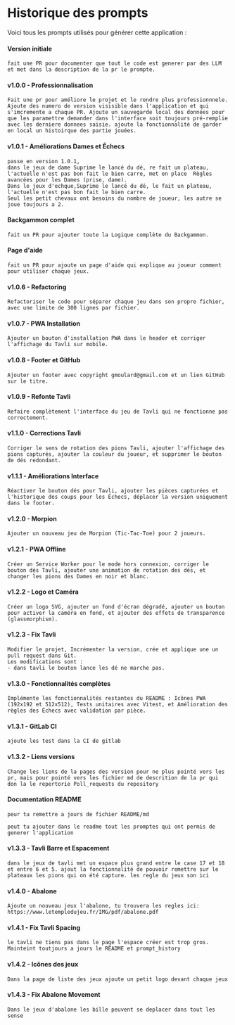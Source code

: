 # Historique des prompts

Voici tous les prompts utilisés pour générer cette application :

#### Version initiale
```
fait une PR pour documenter que tout le code est generer par des LLM et met dans la description de la pr le prompte.
```

#### v1.0.0 - Professionnalisation
```
Fait une pr pour améliore le projet et le rendre plus professionnnele. Ajoute des numero de version visisible dans l'application et qui s'imcremente a chaque PR. Ajoute un sauvegarde local des données pour que les paramettre demander dans l'interface soit toujours pré-remplie avec les derniere donnees saisie. ajoute la fonctionnalité de garder en local un histoirque des partie jouées.
```

#### v1.0.1 - Améliorations Dames et Échecs
```
passe en version 1.0.1, 
dans le jeux de dame Suprime le lancé du dé, re fait un plateau, l'actuelle n'est pas bon fait le bien carre, met en place  Règles avancées pour les Dames (prise, dame).
Dans le jeux d'echque,Suprime le lancé du dé, le fait un plateau, l'actuelle n'est pas bon fait le bien carre.
Seul les petit chevaux ont besoins du nombre de joueur, les autre se joue toujours a 2.
```

#### Backgammon complet
```
fait un PR pour ajouter toute la Logique complète du Backgammon.
```

#### Page d'aide
```
fait un PR pour ajoute un page d'aide qui explique au joueur comment pour utiliser chaque jeux.
```

#### v1.0.6 - Refactoring
```
Refactoriser le code pour séparer chaque jeu dans son propre fichier, avec une limite de 300 lignes par fichier.
```

#### v1.0.7 - PWA Installation
```
Ajouter un bouton d'installation PWA dans le header et corriger l'affichage du Tavli sur mobile.
```

#### v1.0.8 - Footer et GitHub
```
Ajouter un footer avec copyright gmoulard@gmail.com et un lien GitHub sur le titre.
```

#### v1.0.9 - Refonte Tavli
```
Refaire complètement l'interface du jeu de Tavli qui ne fonctionne pas correctement.
```

#### v1.1.0 - Corrections Tavli
```
Corriger le sens de rotation des pions Tavli, ajouter l'affichage des pions capturés, ajouter la couleur du joueur, et supprimer le bouton de dés redondant.
```

#### v1.1.1 - Améliorations Interface
```
Réactiver le bouton dés pour Tavli, ajouter les pièces capturées et l'historique des coups pour les Échecs, déplacer la version uniquement dans le footer.
```

#### v1.2.0 - Morpion
```
Ajouter un nouveau jeu de Morpion (Tic-Tac-Toe) pour 2 joueurs.
```

#### v1.2.1 - PWA Offline
```
Créer un Service Worker pour le mode hors connexion, corriger le bouton dés Tavli, ajouter une animation de rotation des dés, et changer les pions des Dames en noir et blanc.
```

#### v1.2.2 - Logo et Caméra
```
Créer un logo SVG, ajouter un fond d'écran dégradé, ajouter un bouton pour activer la caméra en fond, et ajouter des effets de transparence (glassmorphism).
```

#### v1.2.3 - Fix Tavli
```
Modifier le projet, Incrémenter la version, crée et applique une un pull request dans Git.  
Les modifications sont : 
- dans tavli le bouton lance les dé ne marche pas.
```

#### v1.3.0 - Fonctionnalités complètes
```
Implémente les fonctionnalités restantes du README : Icônes PWA (192x192 et 512x512), Tests unitaires avec Vitest, et Amélioration des règles des Échecs avec validation par pièce.
```

#### v1.3.1 - GitLab CI
```
ajoute les test dans la CI de gitlab
```

#### v1.3.2 - Liens versions
```
Change les liens de la pages des version pour ne plus pointé vers les pr, mais pour pointé vers les fichier md de descrition de la pr qui don la le repertorie Poll_requests du repository
```

#### Documentation README
```
peur tu remettre a jours de fichier README/md
```

```
peut tu ajouter dans le readme tout les promptes qui ont permis de generer l'application
```

#### v1.3.3 - Tavli Barre et Espacement
```
dans le jeux de tavli met un espace plus grand entre le case 17 et 18 et entre 6 et 5. ajout la fonctionnalité de pouvoir remettre sur le plateaux les pions qui on été capture. les regle du jeux son ici
```

#### v1.4.0 - Abalone
```
Ajoute un nouveau jeux l'abalone, tu trouvera les regles ici: https://www.letempledujeu.fr/IMG/pdf/abalone.pdf
```

#### v1.4.1 - Fix Tavli Spacing
```
le tavli ne tiens pas dans le page l'espace créer est trop gros. 
Mainteint toutjours a jours le README et prompt_history
```

#### v1.4.2 - Icônes des jeux
```
Dans la page de liste des jeux ajoute un petit logo devant chaque jeux
```

#### v1.4.3 - Fix Abalone Movement
```
Dans le jeux d'abalone les bille peuvent se deplacer dans tout les sense
```